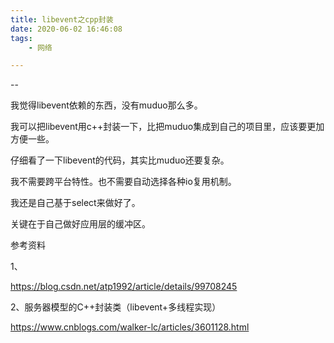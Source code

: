 ```yaml
---
title: libevent之cpp封装
date: 2020-06-02 16:46:08
tags:
	- 网络

---
```


--

我觉得libevent依赖的东西，没有muduo那么多。

我可以把libevent用c++封装一下，比把muduo集成到自己的项目里，应该要更加方便一些。



仔细看了一下libevent的代码，其实比muduo还要复杂。

我不需要跨平台特性。也不需要自动选择各种io复用机制。

我还是自己基于select来做好了。



关键在于自己做好应用层的缓冲区。



参考资料

1、

https://blog.csdn.net/atp1992/article/details/99708245

2、服务器模型的C++封装类（libevent+多线程实现）

https://www.cnblogs.com/walker-lc/articles/3601128.html